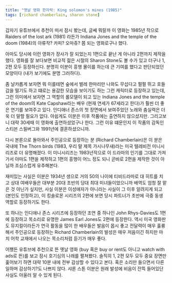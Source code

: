 ```yaml
---
title: "옛날 영화 한자락: King solomon's mines (1985)"
tags: [richard chamberlain, sharon stone]
---
```


갑자기 유튜브에서 추천이 떠서 잠시 봤는데, 글쎄 뭐랄까 이 영화는 1985년 작으로 Raiders of the lost ark (1981) 라든가 Indiana Jones and the temple of the doom (1984)의 아류작? 카피? 오마쥬? 쯤 되는 영화로구나 했다.

아마도 당시에 이런 영화가 장사가 잘 되었는지 1편으로 끝난 게 아니라 2편까지 제작을 했다. 영화를 잘 보다보면 비교적 젊은 시절의 Sharon Stone도 볼 수가 있고 더구나 1, 2편 모두 등장하신다. 분명히 이분이 흥행 몰이를 하는데 큰 기여를 했다고 판단되었던 모양이다 (내가 보기에도 분명 그러하다). 

좀 날카롭게 보자면 뭐 이를테면 숲에서 벌레 한마리만 나와도 무섭다고 펄펄 뛰고 호들갑을 떨기도 하고 떄로는 용감한 모습을 보이기도 하는 그런 캐릭터로 등장하고 있는데, 그런 의미에서 보자면 그 역할의 롤모델이 되고 있는 Indiana Jones and the temple of the doom의 Kate Capshaw라는 배우 (현재 연세가 67세라고 한다)가 훨씬 더 좋은 연기를 보여주고 있다. 인디애너 존스의 첫 장면에서 보여주었던 노래와 춤실력은 더욱 더 말할 필요가 없다. 아쉽게도 이분은 이후 작품에는 출연하지 않으셨지만. 그리고보니 대략 30세때 이 영화에 출연하셨었구나 한다. 그런 이유 떄문인지 이 작품의 감독인 스티븐 스필버그와 1991년에 결혼하셨으니까.

다시 본론으로 돌아와서 주인공으로 등장하는 분 (Richard Chamberlain)은 이 분은 국내에 The Thorn birds (1983, 우리 말 제목 가시나무새)라는 미국 텔레비전 미니시리즈로 더 유명해졌다. 이 미니시리즈는 1983년작으로 이 드라마의 인기를 그대로 가져가서 아마도 1편을 제작하고 1편의 흥행이 어느 정도 되니 곧바로 2편을 제작한 것이 아닐까 조심스럽게 유추해본다.

재미있는 사실은 이분은 1934년 생으로 거의 50의 나이에 티비드라마로 대 히트를 치고 상대 여배우들은 대부분 20대 초반의 당대 최대 미녀들이었으니까 배역도 엄청 잘 맡은 것 아닌가 싶지만, 사실 이분은 이성애자가 아니라는 사실이 그 이후 알려지게 되고 (본인도 인정하고), 이 킹솔로몬 시리즈의 2편에 보면 당시 파트너가 초반에 극중 동생 역할로 등장하기도 한다.

또 하나는 인디애나 존스 시리즈에 등장하던 조연 중 하나인 John Rhys-Davies도 1편에 등장하고 목소리로 유명한 James Earl Jones도 2편에 등장한다. 역시 미국 영화판도 뮤지컬이라든가 연극 활동을 많이 한 배우들은 발음이 몹시 좋고 전달력이 매우 훌륭해서 주인공으로 등장하는 Richard Chamberlain의 발성은 매우 저음이긴 하지만 마치 어학 교재에서 나오는 목소리처럼 듣기가 매우 좋다.

어쨌든 유튜브에 추천으로 뜬 옛날 영화 (buy 혹은 buy or rent도 아니고 watch with ads로 뜬)를 보고 잠시 호기심의 나래를 펼쳐봤다. 솔직히 1, 2편 모두 모두 중요 장면만 훑어보기 하면 대략 10분 내에 전부 감상할 수 있다고 본다. 혹은 소리만 들으면서 다른 일하며 감상하기?도 나쁘지 않다. 샤론 스톤 이분은 원래 발성에 비음이 잔뜩 들어있단 사실도 아울러 알 수 있게 된다. 

